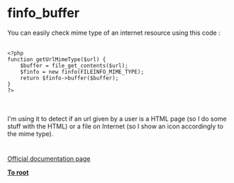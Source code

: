 # finfo_buffer



You can easily check mime type of an internet resource using this code :<br><br>

```
<?php
function getUrlMimeType($url) {
    $buffer = file_get_contents($url);
    $finfo = new finfo(FILEINFO_MIME_TYPE);
    return $finfo->buffer($buffer);
}
?>
```
<br><br>I&apos;m using it to detect if an url given by a user is a HTML page (so I do some stuff with the HTML) or a file on Internet (so I show an icon accordingly to the mime type).  

#

[Official documentation page](https://www.php.net/manual/en/function.finfo-buffer.php)

**[To root](/README.md)**